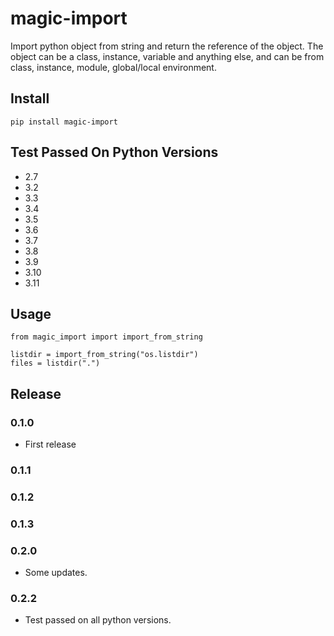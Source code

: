 # magic-import

Import python object from string and return the reference of the object. The object can be a class, instance, variable and anything else, and can be from class, instance, module, global/local environment.

## Install

```
pip install magic-import
```

## Test Passed On Python Versions

- 2.7
- 3.2
- 3.3
- 3.4
- 3.5
- 3.6
- 3.7
- 3.8
- 3.9
- 3.10
- 3.11

## Usage

```
from magic_import import import_from_string

listdir = import_from_string("os.listdir")
files = listdir(".")
```


## Release

### 0.1.0

- First release

### 0.1.1
### 0.1.2
### 0.1.3
### 0.2.0

- Some updates.

### 0.2.2

- Test passed on all python versions.
